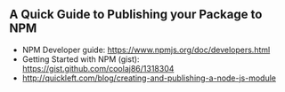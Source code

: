 ## A Quick Guide to Publishing your Package to NPM

- NPM Developer guide: https://www.npmjs.org/doc/developers.html
- Getting Started with NPM (gist): https://gist.github.com/coolaj86/1318304
- http://quickleft.com/blog/creating-and-publishing-a-node-js-module
